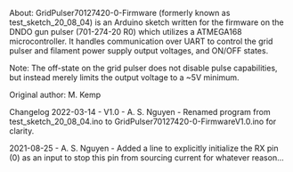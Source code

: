 About: GridPulser70127420-0-Firmware (formerly known as test_sketch_20_08_04) is an Arduino sketch written for the firmware on the DNDO gun pulser (701-274-20 R0) which utilizes a ATMEGA168 microcontroller. It handles communication over UART to control the grid pulser and filament power supply output voltages, and ON/OFF states. 

Note: The off-state on the grid pulser does not disable pulse capabilities, but instead merely limits the output voltage to a ~5V minimum.

Original author: M. Kemp

Changelog 
2022-03-14 - V1.0 - A. S. Nguyen
	- Renamed program from test_sketch_20_08_04.ino to GridPulser70127420-0-FirmwareV1.0.ino for clarity.

2021-08-25 - A. S. Nguyen
	- Added a line to explicitly initialize the RX pin (0) as an input to stop this pin from sourcing current for whatever reason... 